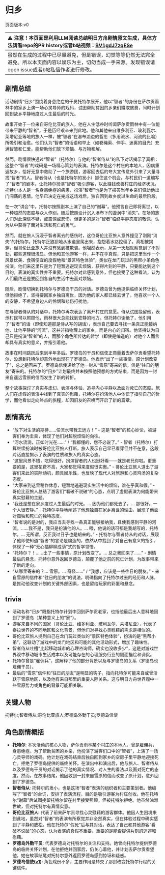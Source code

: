 # 归乡
页面版本:v0
 

| :warning: 注意！本页面是利用LLM阅读总结明日方舟剧情原文生成，具体方法请看repo的PR history或者b站视频：[BV1gdJ7zqESe](https://www.bilibili.com/video/BV1gdJ7zqESe/)         |
|:----------------------------|
| 虽然在生成的过程中已尽量避免，但是错误，幻觉等等仍然无法完全避免。所以本页面内容以娱乐为主，切勿当成一手来源。发现错误请open issue或者b站私信作者进行修改。|



## 剧情总结
活动剧情“归乡”围绕着身患绝症的干员托特尔展开，他以“智者”的身份在萨尔贡雨林中的家乡上演一场心灵导师的戏码，试图帮助贫困的乡亲们赚取旅费，同时计划回到故乡平静地度过人生最后的时光。

故事开始于一位来自哥伦比亚的旅人，他在人生低谷时听闻萨尔贡雨林中有一位能带来平静的“智者”，于是历经艰辛来到此地。他和其他来自维多利亚、玻利瓦尔、莱塔尼亚等地的旅人一样，被“智者”在瀑布湖边的哲思（多用流水、河流的比喻）所吸引和治愈。他们认为“智者”的话语和举止（如卷绳索、伸手、迷离的目光）充满智慧和仁爱，能帮助他们放下烦恼、与万物和解。

然而，剧情很快通过“智者”（托特尔）与他的“智者侍从”的私下对话揭示了真相：这整个“智者”的戏码是一场精心策划的表演。托特尔是这个村庄的本地人，因病重返故乡，恰好无意中救助了一个旅游团，游客回去后的夸大宣传意外引来了大量寻找“智者”的人。智者侍从（也是托特尔的发小）抓住这个机会，与村民们一道编写了“智者”的剧本，让托特尔扮演“智者”吸引游客，以此赚钱改善村庄的经济状况。托特尔本人是一名身患绝症的病患，扮演“智者”也是为了报答当年乡亲们资助他出门闯荡的恩情。他早已决定在完成这场戏后，独自回到故乡度过生命的最后阶段。

在一次“讲会”中，托特尔按照剧本上演了自己的“谢幕”。他预言自己即将离世，以一种超然的态度与众人作别，随后按照设计沉入瀑布下的漩涡中“消失”。在场的旅人们对此深信不疑，或震惊或悲伤，但更多的是对“智者”临终平静态度的敬佩，认为从中获得了面对生活和死亡的勇气。

然而，就在旅人沉浸于智者离去的感伤时，这位哥伦比亚旅人意外撞见了刚刚“消失”的托特尔。托特尔正狼狈地从水道里爬出来，抱怨着水路挖偏了。真相被揭穿，但哥伦比亚旅人并没有感到被欺骗。他坦然表示，从第一天起就察觉到了不对劲，那些道理很浅显。但他和其他游客一样，并不在乎真假，只是把这里当作一个风景优美、食宿便宜的度假地和“景区特色体验”，类似在龙门玩过的黑帮小弟角色扮演。他们来这里只是为了短暂逃避现实烦恼，获得片刻的平静，只要能达到这个目的，表演的真实性并不重要。托特尔对此感到意外，但也接受了这种看法，认为人们最终还是要回到各自的生活中去面对烦恼。

随后，剧情切换到托特尔与罗德岛干员的对话。罗德岛曾为他提供临终关怀计划，但他拒绝了，坚持要回家乡独自离世，因为他的家人都已经去世了，他喜欢一个人的安静，不希望身边人的怜悯和悲伤打扰他。

在与智者侍从的对话中，托特尔再次表达了离开村庄的意愿。侍从试图挽留他，表示村民可以照顾他，雨林很大总能找到安静的地方。但托特尔谢绝了，他引用了“智者”的话（即使知道那是侍从写的胡话），表示自己要去寻找一条真正能接纳他、让他平静的“河流”，这并非指物理上的家乡，而是内心的归宿。他坚持认为自己只是扮演“智者”的人，而那个角色所传达的哲学（即使是编造的）对他个人而言却具有真实的意义，并指引着他。

故事在时间跳跃后来到半年多后。罗德岛的干员和信使正商量着去萨尔贡看望托特尔，没想到托特尔却意外地出现在了罗德岛。他表示“出了一些事情，原计划改变了”，总之是回来了。罗德岛信使递给了他一封从“雪原”寄来的信，信是“往日的朋友”寄来的。托特尔的“归乡”计划最终并未按照他预想的方式结束，而是因为一封来自遥远雪原的信而发生了新的转折。

整个故事探讨了真实与虚幻、表演与体验、追寻内心平静以及面对死亡的态度。旅人们在虚假的表演中找到了真实的慰藉，托特尔在扮演他人中体悟了指引自己的哲学，而他看似走向终点的旅程，却因旧友的召唤而开启了新的篇章。
## 剧情高光
*   “放下对生活的期待......任流水带我去远方！” - 这是“智者”的核心妙论，被游客们奉为圭臬，体现了他们对超脱烦恼的向往。
*   “河水流淌，正如时光在......” / “我都懂的，您不必说了。” - 智者（托特尔）打算继续扮演时被哥伦比亚旅人打断，旅人表示自己早已看穿但并不在意，这段对话直接揭示了表演的性质和旅人的真实心态。
*   “这里风景不错，吃得很好，扮演智者的人也挺好看——就是老兄你啦。更重要的是，这里花费不高，大家都觉得来度假很实惠。” - 哥伦比亚旅人道出了游客们来此的实际动机，颇具娱乐性，也反映了现代人对旅游和心灵鸡汤的复杂态度。
*   “大家来到这里稍作休息，短暂地逃避现实生活中的烦恼，谁在乎真和假。” - 哥伦比亚旅人总结了游客们“看破不说破”的心态，点明了虚假表演为何能带来真实慰藉的主题。
*   “我还是想在家乡度过人生最后的时光。... 因为他们都死去了。... 那很好。一个人很安静。” - 托特尔平静地阐述了他想独自在家乡离世的理由，展现了他面对孤独和死亡的独特态度。
*   “智者说的是对的，我应当去寻找一条真正能够接纳我，且使我感到平静的河流。......我不是，我只是扮演他的人。... 喂，他说的话可都是我胡写的，托特尔。... 无所谓，反正我过日子也是胡来的。” - 托特尔与智者侍从的对话，展现了他即使知道“智者”的言论是编造的，依然从中找到了对自己有意义的指引，体现了一种“无心插柳柳成荫”式的哲学领悟。
*   “托特尔？！......出了一些事情，原计划改变了。... 总之我回来了......” - 剧情最后的悬念，托特尔意外返回罗德岛，颠覆了他之前的死亡计划，为故事带来了新的走向。
*   “从哪里寄来的？... 雪原。... 奇怪......” / “我想，应该是一些往日的朋友。” - 来自雪原的信件和“往日的朋友”的说法，明确指向了托特尔过去的经历和人脉，是推动他改变计划的关键外部因素，也是留给玩家的彩蛋和悬念。
## trivia
*   活动名称“归乡”既指托特尔计划中回到萨尔贡老家，也指他最后出人意料地回到了罗德岛（某种意义上的“家”）。
*   游客来自不同的国家（哥伦比亚、维多利亚、玻利瓦尔、莱塔尼亚），代表了泰拉世界的不同地区和文化背景，但他们对寻找心灵慰藉的需求是相似的。
*   哥伦比亚旅人提到自己在龙门玩过类似的“景区特色体验”，扮演的是“黑帮小弟”，这联动了游戏中的龙门地区和可能的其他活动形式，增加了趣味性。
*   智者侍从吐槽“比起移动城市的心理咨询师，确实也没收多少”，这是对游戏世界观中移动城市生活成本以及可能存在的心理服务行业的侧面描绘和调侃。
*   托特尔曾是“雇佣兵”，这解释了他的部分背景以及与罗德岛的关系（罗德岛也雇佣干员）。
*   最后的“雪原”信件和“往日的朋友”是明显的钩子，指向托特尔可能来自或曾活跃于雪原地区，以及他有来自那里的重要人际关系。这与明日方舟世界观中一些雪原势力或角色的背景可能相关联。
## 关键人物
托特尔;智者侍从;哥伦比亚旅人;罗德岛外勤干员;罗德岛信使
## 角色剧情概括
-   **托特尔**: 本次活动的核心人物，萨尔贡雨林某个村庄的本地人，曾是雇佣兵，身患绝症。为了帮助贫困的乡亲，他扮演了游客们口中的“智者”，上演了一场心灵导师的戏码。他计划在戏码结束后独自回到家乡的空房子里平静地迎接死亡，拒绝了罗德岛提供的临终关怀。在演出中和演出后，他与旅人、智者侍从以及罗德岛干员的对话揭示了他的真实情况、对人生的看法以及面对死亡的态度。然而，在故事结尾，他因收到一封来自雪原的信而改变了原计划，意外回到了罗德岛。
-   **智者侍从**: 托特尔的发小，也是这场“智者”表演的组织者和主要策划者。他编写了“智者”的台词，安排了表演流程，目的是吸引游客为村庄创收。他在托特尔“谢幕”后试图挽留托特尔留在村里接受照顾，但被托特尔拒绝。他虽然油滑世故，但对托特尔有真情实意。
-   **哥伦比亚旅人**: 代表了前来萨尔贡寻找心灵慰藉的游客群体。他因人生困境来到此地，虽然对“智者”的表演有所察觉并非全然真实，但在体验过程中确实感到了平静和放松。他在托特尔“假死”后与其对话，表达了自己和其他游客“看破不说破”的心态，认为表演的真假不重要，重要的是能否提供片刻的逃避和慰藉。
-   **罗德岛外勤干员**: 代表罗德岛对托特尔的关注和支持。她曾向托特尔提供罗德岛的临终关怀计划，在他拒绝并回家后，仍关心着他，并计划去萨尔贡看望他。她在故事结尾对托特尔意外返回罗德岛感到惊讶和疑惑。
-   **罗德岛信使([v1](../chars/extended_char_luo_de_dao_xin_shi.md))**: 角色戏份不多，主要作用是转交了那封改变托特尔行程的关键信件。